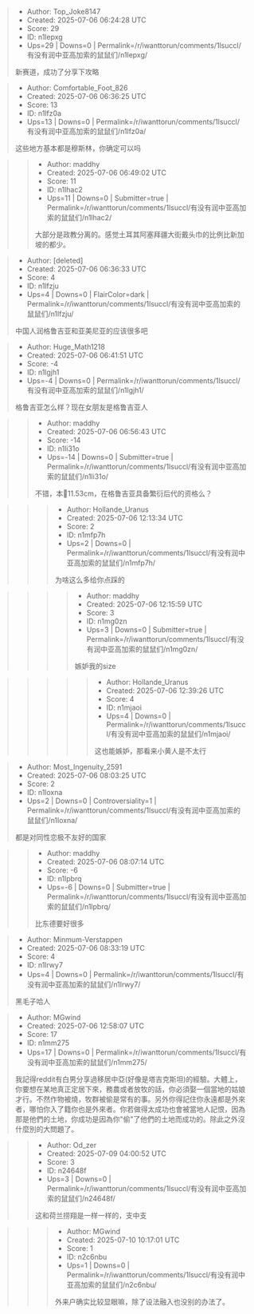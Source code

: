 > - Author: Top_Joke8147
> - Created: 2025-07-06 06:24:28 UTC
> - Score: 29
> - ID: n1lepxg
> - Ups=29 | Downs=0 | Permalink=/r/iwanttorun/comments/1lsuccl/有没有润中亚高加索的鼠鼠们/n1lepxg/
>
> 新赛道，成功了分享下攻略

> - Author: Comfortable_Foot_826
> - Created: 2025-07-06 06:36:25 UTC
> - Score: 13
> - ID: n1lfz0a
> - Ups=13 | Downs=0 | Permalink=/r/iwanttorun/comments/1lsuccl/有没有润中亚高加索的鼠鼠们/n1lfz0a/
>
> 这些地方基本都是穆斯林，你确定可以吗

>> - Author: maddhy
>> - Created: 2025-07-06 06:49:02 UTC
>> - Score: 11
>> - ID: n1lhac2
>> - Ups=11 | Downs=0 | Submitter=true | Permalink=/r/iwanttorun/comments/1lsuccl/有没有润中亚高加索的鼠鼠们/n1lhac2/
>>
>> 大部分是政教分离的。感觉土耳其阿塞拜疆大街戴头巾的比例比新加坡的都少。

> - Author: [deleted]
> - Created: 2025-07-06 06:36:33 UTC
> - Score: 4
> - ID: n1lfzju
> - Ups=4 | Downs=0 | FlairColor=dark | Permalink=/r/iwanttorun/comments/1lsuccl/有没有润中亚高加索的鼠鼠们/n1lfzju/
>
> 中国人润格鲁吉亚和亚美尼亚的应该很多吧

> - Author: Huge_Math1218
> - Created: 2025-07-06 06:41:51 UTC
> - Score: -4
> - ID: n1lgjh1
> - Ups=-4 | Downs=0 | Permalink=/r/iwanttorun/comments/1lsuccl/有没有润中亚高加索的鼠鼠们/n1lgjh1/
>
> 格鲁吉亚怎么样？现在女朋友是格鲁吉亚人

>> - Author: maddhy
>> - Created: 2025-07-06 06:56:43 UTC
>> - Score: -14
>> - ID: n1li31o
>> - Ups=-14 | Downs=0 | Submitter=true | Permalink=/r/iwanttorun/comments/1lsuccl/有没有润中亚高加索的鼠鼠们/n1li31o/
>>
>> 不错，本🐀11.53cm，在格鲁吉亚具备繁衍后代的资格么？

>>> - Author: Hollande_Uranus
>>> - Created: 2025-07-06 12:13:34 UTC
>>> - Score: 2
>>> - ID: n1mfp7h
>>> - Ups=2 | Downs=0 | Permalink=/r/iwanttorun/comments/1lsuccl/有没有润中亚高加索的鼠鼠们/n1mfp7h/
>>>
>>> 为啥这么多给你点踩的

>>>> - Author: maddhy
>>>> - Created: 2025-07-06 12:15:59 UTC
>>>> - Score: 3
>>>> - ID: n1mg0zn
>>>> - Ups=3 | Downs=0 | Submitter=true | Permalink=/r/iwanttorun/comments/1lsuccl/有没有润中亚高加索的鼠鼠们/n1mg0zn/
>>>>
>>>> 嫉妒我的size

>>>>> - Author: Hollande_Uranus
>>>>> - Created: 2025-07-06 12:39:26 UTC
>>>>> - Score: 4
>>>>> - ID: n1mjaoi
>>>>> - Ups=4 | Downs=0 | Permalink=/r/iwanttorun/comments/1lsuccl/有没有润中亚高加索的鼠鼠们/n1mjaoi/
>>>>>
>>>>> 这也能嫉妒，那看来小黄人是不太行

> - Author: Most_Ingenuity_2591
> - Created: 2025-07-06 08:03:25 UTC
> - Score: 2
> - ID: n1loxna
> - Ups=2 | Downs=0 | Controversiality=1 | Permalink=/r/iwanttorun/comments/1lsuccl/有没有润中亚高加索的鼠鼠们/n1loxna/
>
> 都是对同性恋极不友好的国家

>> - Author: maddhy
>> - Created: 2025-07-06 08:07:14 UTC
>> - Score: -6
>> - ID: n1lpbrq
>> - Ups=-6 | Downs=0 | Submitter=true | Permalink=/r/iwanttorun/comments/1lsuccl/有没有润中亚高加索的鼠鼠们/n1lpbrq/
>>
>> 比东德要好很多

> - Author: Minmum-Verstappen
> - Created: 2025-07-06 08:33:19 UTC
> - Score: 4
> - ID: n1lrwy7
> - Ups=4 | Downs=0 | Permalink=/r/iwanttorun/comments/1lsuccl/有没有润中亚高加索的鼠鼠们/n1lrwy7/
>
> 黑毛子哈人

> - Author: MGwind
> - Created: 2025-07-06 12:58:07 UTC
> - Score: 17
> - ID: n1mm275
> - Ups=17 | Downs=0 | Permalink=/r/iwanttorun/comments/1lsuccl/有没有润中亚高加索的鼠鼠们/n1mm275/
>
> 我記得reddit有白男分享過移居中亞(好像是塔吉克斯坦)的經驗。大體上，你要想在某地真正定居下來，務農或者放牧的話，你必須娶一個當地的姑娘才行。不然作物被燒，牧群被偷是常有的事。另外你得記住你永遠都是外來者，哪怕你入了籍你也是外來者。你若做得太成功也會被當地人記恨，因為那是他們的土地，你成功是因為你"偷"了他們的土地而成功的。除此之外沒什麼別的大問題了。

>> - Author: Od_zer
>> - Created: 2025-07-09 04:00:52 UTC
>> - Score: 3
>> - ID: n24648f
>> - Ups=3 | Downs=0 | Permalink=/r/iwanttorun/comments/1lsuccl/有没有润中亚高加索的鼠鼠们/n24648f/
>>
>> 这和荷兰捞翔是一样一样的，支中支

>>> - Author: MGwind
>>> - Created: 2025-07-10 10:17:01 UTC
>>> - Score: 1
>>> - ID: n2c6nbu
>>> - Ups=1 | Downs=0 | Permalink=/r/iwanttorun/comments/1lsuccl/有没有润中亚高加索的鼠鼠们/n2c6nbu/
>>>
>>> 外来户确实比较显眼嘛，除了设法融入也没别的办法了。
